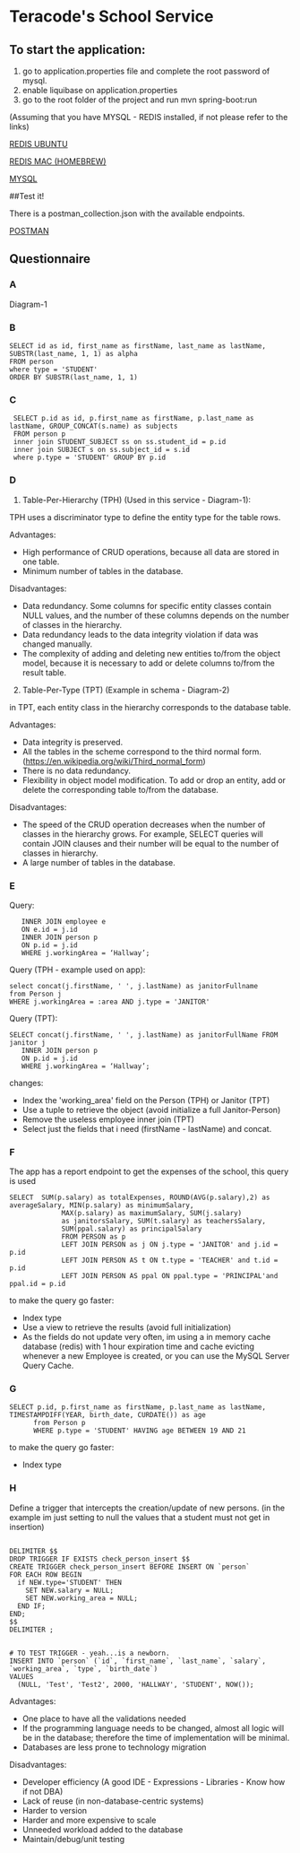 # Teracode's School Service


## To start the application:


1) go to application.properties file and complete the root password of mysql.
2) enable liquibase on application.properties
3) go to the root folder of the project and run mvn spring-boot:run

(Assuming that you have MYSQL - REDIS installed, if not please refer to the links)

[REDIS UBUNTU](https://tecadmin.net/install-redis-ubuntu/)

[REDIS MAC (HOMEBREW)](https://medium.com/@petehouston/install-and-config-redis-on-mac-os-x-via-homebrew-eb8df9a4f298)

[MYSQL](https://www.dev2qa.com/how-to-install-mysql-on-ubuntu/)

##Test it!

There is a postman_collection.json with the available endpoints.

[POSTMAN](https://www.getpostman.com/downloads/)

## Questionnaire


### A

   Diagram-1
  
### B

  ```
  SELECT id as id, first_name as firstName, last_name as lastName, SUBSTR(last_name, 1, 1) as alpha 
  FROM person 
  where type = 'STUDENT' 
  ORDER BY SUBSTR(last_name, 1, 1)
  ```
  
### C
  ```
   SELECT p.id as id, p.first_name as firstName, p.last_name as lastName, GROUP_CONCAT(s.name) as subjects
   FROM person p 
   inner join STUDENT_SUBJECT ss on ss.student_id = p.id
   inner join SUBJECT s on ss.subject_id = s.id
   where p.type = 'STUDENT' GROUP BY p.id
  ```          

### D
 1) Table-Per-Hierarchy (TPH) (Used in this service - Diagram-1):
 
 
 TPH uses a discriminator type to define the entity type for the table rows.
 
 Advantages:
 
 - High performance of CRUD operations, because all data are stored in one table.
 - Minimum number of tables in the database.

 Disadvantages:
 
 - Data redundancy. Some columns for specific entity classes contain NULL values, and the number of these columns depends on the number of classes in the hierarchy.
 - Data redundancy leads to the data integrity violation if data was changed manually.
 - The complexity of adding and deleting new entities to/from the object model, because it is necessary to add or delete columns to/from the result table.
 
 2) Table-Per-Type (TPT) (Example in schema - Diagram-2)
 
 in TPT, each entity class in the hierarchy corresponds to the database table.
 
 Advantages:
 
 - Data integrity is preserved. 
 - All the tables in the scheme correspond to the third normal form. (https://en.wikipedia.org/wiki/Third_normal_form)
 - There is no data redundancy.
 - Flexibility in object model modification. To add or drop an entity, add or delete the corresponding table to/from the database.
 
 Disadvantages:
 
 - The speed of the CRUD operation decreases when the number of classes in the hierarchy grows. 
 For example, SELECT queries will contain JOIN clauses and their number will be equal to the number of classes in hierarchy.
 - A large number of tables in the database.
 
### E

Query:
```SELECT * FROM janitor j
   INNER JOIN employee e
   ON e.id = j.id
   INNER JOIN person p
   ON p.id = j.id
   WHERE j.workingArea = ‘Hallway’;
   ```

Query (TPH - example used on app):
```
select concat(j.firstName, ' ', j.lastName) as janitorFullname
from Person j
WHERE j.workingArea = :area AND j.type = 'JANITOR'
```

Query (TPT):
```
SELECT concat(j.firstName, ' ', j.lastName) as janitorFullName FROM janitor j
   INNER JOIN person p
   ON p.id = j.id
   WHERE j.workingArea = ‘Hallway’;
```
changes:
* Index the 'working_area' field on the Person (TPH) or Janitor (TPT)
* Use a tuple to retrieve the object (avoid initialize a full Janitor-Person)
* Remove the useless employee inner join (TPT)
* Select just the fields that i need (firstName - lastName) and concat.

### F

The app has a report endpoint to get the expenses of the school, this query is used
```
SELECT  SUM(p.salary) as totalExpenses, ROUND(AVG(p.salary),2) as averageSalary, MIN(p.salary) as minimumSalary, 
             MAX(p.salary) as maximumSalary, SUM(j.salary) 
             as janitorsSalary, SUM(t.salary) as teachersSalary,
             SUM(ppal.salary) as principalSalary 
             FROM PERSON as p 
             LEFT JOIN PERSON as j ON j.type = 'JANITOR' and j.id = p.id 
             LEFT JOIN PERSON AS t ON t.type = 'TEACHER' and t.id = p.id 
             LEFT JOIN PERSON AS ppal ON ppal.type = 'PRINCIPAL'and ppal.id = p.id
```
to make the query go faster:

* Index type
* Use a view to retrieve the results (avoid full initialization)
* As the fields do not update very often, im using a in memory cache database (redis) 
with 1 hour expiration time and cache evicting whenever a new Employee is created, or you can
use the MySQL Server Query Cache.

### G
```
SELECT p.id, p.first_name as firstName, p.last_name as lastName, TIMESTAMPDIFF(YEAR, birth_date, CURDATE()) as age 
      from Person p 
      WHERE p.type = 'STUDENT' HAVING age BETWEEN 19 AND 21
```
to make the query go faster:

* Index type

### H

Define a trigger that intercepts the creation/update of new persons. (in the example im just setting to null the values 
that a student must not get in insertion)
```

DELIMITER $$
DROP TRIGGER IF EXISTS check_person_insert $$
CREATE TRIGGER check_person_insert BEFORE INSERT ON `person`
FOR EACH ROW BEGIN
  if NEW.type='STUDENT' THEN
    SET NEW.salary = NULL;
    SET NEW.working_area = NULL;
  END IF;
END;
$$
DELIMITER ;
```

```

# TO TEST TRIGGER - yeah...is a newborn.
INSERT INTO `person` (`id`, `first_name`, `last_name`, `salary`, `working_area`, `type`, `birth_date`)
VALUES
  (NULL, 'Test', 'Test2', 2000, 'HALLWAY', 'STUDENT', NOW());
```

Advantages:

* One place to have all the validations needed
* If the programming language needs to be changed, almost all logic will be in the database; therefore the time of implementation will be minimal.
* Databases are less prone to technology migration

Disadvantages:

* Developer efficiency (A good IDE - Expressions - Libraries - Know how if not DBA)
* Lack of reuse (in non-database-centric systems)
* Harder to version
* Harder and more expensive to scale
* Unneeded workload added to the database 
* Maintain/debug/unit testing
